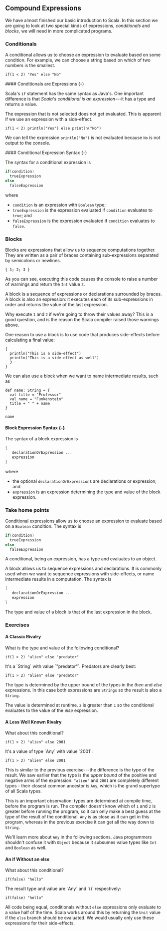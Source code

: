 ## Compound Expressions

We have almost finished our basic introduction to Scala. In this section we are going to look at two special kinds of expressions, *conditionals* and *blocks*, we will need in more complicated programs.

### Conditionals

A conditional allows us to choose an expression to evaluate based on some condition. For example, we can choose a string based on which of two numbers is the smallest.

```tut:book
if(1 < 2) "Yes" else "No"
```

<div class="callout callout-info">
#### Conditionals are Expressions {-}

Scala's `if` statement has the same syntax as Java's. One important difference is that *Scala's conditional is an expression*---it has a type and returns a value.
</div>

The expression that is not selected does not get evaluated. This is apparent if we use an expression with a side-effect.

```tut:book
if(1 < 2) println("Yes") else println("No")
```

We can tell the expression `println("No")` is not evaluated because `No` is not output to the console.

<div class="callout callout-info">
#### Conditional Expression Syntax {-}

The syntax for a conditional expression is

```scala
if(condition)
  trueExpression
else
  falseExpression
```

where

- `condition` is an expression with `Boolean` type;
- `trueExpression` is the expression evaluated if `condition` evaluates to `true`; and
- `falseExpression` is the expression evaluated if `condition` evaluates to `false`.
</div>


### Blocks

Blocks are expressions that allow us to sequence computations together. They are written as a pair of braces containing sub-expressions separated by semicolons or newlines.

```tut:book:fail
{ 1; 2; 3 }
```

As you can see, executing this code causes the console to raise a number of warnings and return the `Int` value `3`.

A block is a sequence of expressions or declarations surrounded by braces. A block is also an expression: it executes each of its sub-expressions in order and returns the value of the last expression.

Why execute `1` and `2` if we're going to throw their values away? This is a good question, and is the reason the Scala compiler raised those warnings above.

One reason to use a block is to use code that produces side-effects before calculating a final value:

```tut:book
{
  println("This is a side-effect")
  println("This is a side-effect as well")
  3
}
```

We can also use a block when we want to name intermediate results, such as

```tut:book:silent
def name: String = {
  val title = "Professor"
  val name = "Funkenstein"
  title + " " + name
}
```

```tut:book
name
```

<div class="callout callout-info">

#### Block Expression Syntax {-}

The syntax of a block expression is

```scala
{
   declarationOrExpression ...
   expression
}
```

where

- the optional `declarationOrExpression`s are declarations or expression; and
- `expression` is an expression determining the type and value of the block expression.
</div>

### Take home points

Conditional expressions allow us to choose an expression to evaluate based on a `Boolean` condition. The syntax is

```scala
if(condition)
  trueExpression
else
  falseExpression
```

A conditional, being an expression, has a type and evaluates to an object.


A block allows us to sequence expressions and declarations. It is commonly used when we want to sequence expressions with side-effects, or name intermediate results in a computation. The syntax is

```scala
{
   declarationOrExpression ...
   expression
}
```

The type and value of a block is that of the last expression in the block.


### Exercises

#### A Classic Rivalry

What is the type and value of the following conditional?

```tut:book:silent
if(1 > 2) "alien" else "predator"
```

<div class="solution">
It's a `String` with value `"predator"`. Predators are clearly best:

```tut:book
if(1 > 2) "alien" else "predator"
```

The type is determined by the upper bound of the types in the *then* and *else* expressions. In this case both expressions are `Strings` so the result is also a `String`.

The value is determined at runtime. `2` is greater than `1` so the conditional evaluates to the value of the *else* expression.
</div>

#### A Less Well Known Rivalry

What about this conditional?

```tut:book:silent
if(1 > 2) "alien" else 2001
```

<div class="solution">
It's a value of type `Any` with value `2001`:

```tut:book
if(1 > 2) "alien" else 2001
```

This is similar to the previous exercise---the difference is the type of the result. We saw earlier that the type is the *upper bound* of the positive and negative arms of the expression. `"alien"` and `2001` are completely different types - their closest common ancestor is `Any`, which is the grand supertype of all Scala types.

This is an important observation: types are determined at compile time, before the program is run. The compiler doesn't know which of `1` and `2` is greater before running the program, so it can only make a best guess at the type of the result of the conditional. `Any` is as close as it can get in this program, whereas in the previous exercise it can get all the way down to `String`.

We'll learn more about `Any` in the following sections. Java programmers shouldn't confuse it with `Object` because it subsumes value types like `Int` and `Boolean` as well.
</div>

#### An if Without an else

What about this conditional?

```tut:book:silent
if(false) "hello"
```

<div class="solution">
The result type and value are `Any` and `()` respectively:

```tut:book
if(false) "hello"
```

All code being equal, conditionals without `else` expressions only evaluate to a value half of the time. Scala works around this by returning the `Unit` value if the `else` branch should be evaluated. We would usually only use these expressions for their side-effects.
</div>
